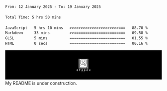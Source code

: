 <!--START_SECTION:waka-->

```txt
From: 12 January 2025 - To: 19 January 2025

Total Time: 5 hrs 50 mins

JavaScript   5 hrs 10 mins   >>>>>>>>>>>>>>>>>>>>>>===   88.70 %
Markdown     33 mins         >>=======================   09.58 %
GLSL         5 mins          =========================   01.55 %
HTML         0 secs          =========================   00.16 %
```

<!--END_SECTION:waka-->

<img src="https://raw.githubusercontent.com/n3xta/image-hosting/main/img/202411032331174.png"/>
My README is under construction. 

